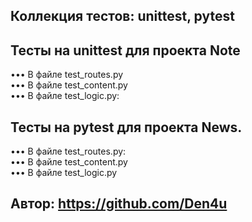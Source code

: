 ## Коллекция тестов: unittest, pytest
## Тесты на unittest для проекта Note
••• В файле test_routes.py<br />
••• В файле test_content.py <br />
••• В файле test_logic.py:<br />
## Тесты на pytest для проекта News.
••• В файле test_routes.py:
 <br />
••• В файле test_content.py <br />
••• В файле test_logic.py

## Автор: https://github.com/Den4u
